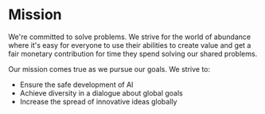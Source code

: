 # Mission

We're committed to solve problems. We strive for the world of abundance where it's easy for everyone to use their abilities to create value and get a fair monetary contribution for time they spend solving our shared problems. 

Our mission comes true as we pursue our goals. We strive to:

* Ensure the safe development of AI
* Achieve diversity in a dialogue about global goals
* Increase the spread of innovative ideas globally









